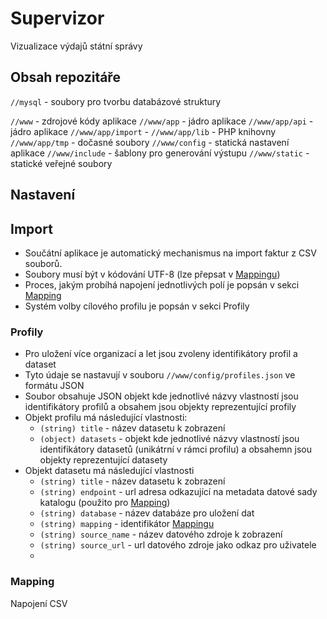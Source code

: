 # Supervizor
Vizualizace výdajů státní správy

## Obsah repozitáře

`//mysql` - soubory pro tvorbu databázové struktury

`//www` - zdrojové kódy aplikace
`//www/app` - jádro aplikace
`//www/app/api` - jádro aplikace
`//www/app/import` - 
`//www/app/lib` - PHP knihovny
`//www/app/tmp` - dočasné soubory
`//www/config` - statická nastavení aplikace
`//www/include` - šablony pro generování výstupu
`//www/static` - statické veřejné soubory

## Nastavení

## Import
- Součátní aplikace je automatický mechanismus na import faktur z CSV souborů.
- Soubory musí být v kódování UTF-8 (lze přepsat v [Mappingu](#mapping))
- Proces, jakým probíhá napojení jednotlivých polí je popsán v sekci [Mapping](#mapping)
- Systém volby cílového profilu je popsán v sekci Profily

### Profily
- Pro uložení více organizací a let jsou zvoleny identifikátory profil a dataset
- Tyto údaje se nastavují v souboru `//www/config/profiles.json` ve formátu JSON
- Soubor obsahuje JSON objekt kde jednotlivé názvy vlastností jsou identifikátory profilů a obsahem jsou objekty reprezentující profily
- Objekt profilu má následující vlastnosti:
  - `(string) title` - název datasetu k zobrazení
  - `(object) datasets` - objekt kde jednotlivé názvy vlastností jsou identifikátory datasetů (unikátrní v rámci profilu) a obsahemn jsou objekty reprezentující datasety
- Objekt datasetu má následující vlastnosti
  - `(string) title` - název datasetu k zobrazení
  - `(string) endpoint` - url adresa odkazující na metadata datové sady katalogu (použito pro [Mapping](#mapping))
  - `(string) database` - název databáze pro uložení dat
  - `(string) mapping` - identifikátor [Mappingu](#mapping)
  - `(string) source_name` - název datového zdroje k zobrazení
  - `(string) source_url` - url datového zdroje jako odkaz pro uživatele 
  - 
### Mapping
Napojení CSV
